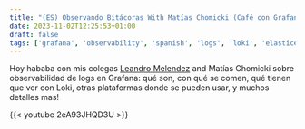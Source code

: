 ```yaml
---
title: "(ES) Observando Bitácoras With Matías Chomicki (Café con Grafana #002)"
date: 2023-11-02T12:25:53+01:00
draft: false
tags: ['grafana', 'observability', 'spanish', 'logs', 'loki', 'elasticesearch', 'café con grafana']
---
```

Hoy hababa con mis colegas [Leandro Melendez](https://www.srperf.com/) and Matías Chomicki sobre observabilidad de logs en Grafana: qué son, con qué se comen, qué tienen que ver con Loki, otras plataformas donde se pueden usar, y muchos detalles mas!

{{< youtube 2eA93JHQD3U >}}
